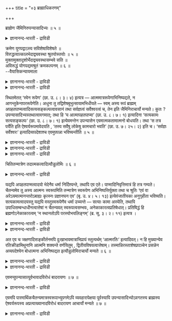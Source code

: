 +++
title = "०३ ब्राह्माधिकरणम्"

+++

ब्राह्मेण जैमिनिरुपन्यासादिभ्यः ॥ ५ ॥  
<details><summary>ज्ञानानन्द-भारती - द्राविडी</summary>

प्राह्मेण जैमिनिरुबन्यासादिप्य: ॥ ५ ॥
</details>

क्रमेण युगपद्वाऽस्य सविशेषाविशेषते ॥  
विरुद्धत्वात्कालभेदाद्व्यवस्था श्रुतयोस्तयोः ॥ ५ ॥  
मुक्तामुक्तादृशोर्भेदाद्व्यवस्थासम्भवे सति ॥  
अविरूद्धं योगपद्यमश्रुतं क्रमकल्पनम् ॥ ६ ॥  
--वैयासिकन्यायमाला

<details><summary>ज्ञानानन्द-भारती - द्राविडी</summary>

इवऩुक्कु सगुणमायिरुत्तल्, निर्गुणमायिरुत्तल् इरण्डुम् वरिसैयाग एऱ्पडुगिऱदा? अल्लदु समगालत् तिलेये? अन्द इरण्डु सुरुदिगळुम् विरुत्तमायिरुप्पदाल्, कालत्तिऩ् वित्यासत्तिऩाल् वियवस्तै।
</details>

<details><summary>ज्ञानानन्द-भारती - द्राविडी</summary>

मुक्तऩुडैय पार्वै, मुक्तऩल्लादवऩुडैय पार्वै इवैगळुक्कुळ् उळ्ळ पेदत्तिऩाल् वियवस्तै सम्बविक्किऱबडियाल्, समगालत्तिल् इरण्डुमिरुप्पदु विरुत्तमिल्लै। वरिसैयॆऩ्ऱु कल्बिप्पदु केट्कप्पडाददु (वेदत्तिल् काणाददु)।
</details>

स्थितमेतत् ‘स्वेन रूपेण’ (छा. उ. ८। ३। ४) इत्यत्र — आत्ममात्ररूपेणाभिनिष्पद्यते, न आगन्तुकेनापररूपेणेति। अधुना तु तद्विशेषबुभुत्सायामभिधीयते — स्वम् अस्य रूपं ब्राह्मम् अपहतपाप्मत्वादिसत्यसङ्कल्पत्वावसानं तथा सर्वज्ञत्वं सर्वेश्वरत्वं च, तेन इति जैमिनिराचार्यो मन्यते। कुतः ? उपन्यासादिभ्यस्तथात्वावगमात्; तथा हि ‘य आत्मापहतपाप्मा’ (छा. उ. ८। ७। १) इत्यादिना ‘सत्यकामः सत्यसङ्कल्पः’ (छा. उ. ८। ७। १) इत्येवमन्तेन उपन्यासेन एवमात्मकतामात्मनो बोधयति। तथा ‘स तत्र पर्येति इति ऐश्वर्यरूपमावेदयति , ‘तस्य सर्वेषु लोकेषु कामचारो भवति’ (छा. उ. ७। २५। २) इति च। ‘सर्वज्ञः सर्वेश्वरः’ इत्यादिव्यपदेशाश्च एवमुपपन्ना भविष्यन्तीति ॥ ५ ॥

<details><summary>ज्ञानानन्द-भारती - द्राविडी</summary>

(मुक्तऩ् सत्यगामत्वम् मुदलाऩ विसेषङ् गळुडऩ् कूडिऩवऩा अल्लदु निर्विसेष सैदऩ्य मात्र स्वरूबऩा ऎऩ्ऱु सन्देहम्। जैमिऩि मुदल् पक्षत्तैयुम् ओௗटुलोमि इरण्डावदु पक्षत्तैयुम् कूऱुगिऱार्गळ्। जैमिऩि विसेषङ्गळ् सत्यमॆऩ्ऱुम् ऒळडुलोमि असत् ऎऩ्ऱुम् कूऱुगिऱार्। सविसेषम् निर्विसेषम् इरण्डुम् ऒऩ्ऱुक्कॊऩ्ऱु विरुत्तमादलाल् मुदलिल् सविसेषमायुम् पिऩ्ऩाल् निर्विसेषमायुमा किऱाऩ् ऎऩ्ऱु पूर्वबक्षम्।
</details>

<details><summary>ज्ञानानन्द-भारती - द्राविडी</summary>

निर्विसेषम्दाऩ्। सत्यम्। विसेषम् सत्यमुमल्ल। असत्तुमल्ल। पॊय्याऩवै। आगवे उलगप्पार्वै यिल् सविसेषमागत् तोऩ्ऱिऩालुम् मुक्तऩुडैय पार्वैयिल् मुक्तऩ् निर्विसेष सैदऩ्य स्वरूबऩ्दाऩ् ऎऩ्ऱु सित्तान्दम्। इदुवे पादरायणमदम्।)
</details>

<details><summary>ज्ञानानन्द-भारती - द्राविडी</summary>

“तऩ्ऩुडैय रूबत्तुडऩ् (सान् VIII३–४;) ऎऩ्बदिल् आत्मावाग मात्तिरमिरुक्कुम् रूबत्तुडऩ् एऱ्पडुगिऱाऩ्, पुदिदागवरुम् वेऱु ऎन्द रूबत्तुडऩिल्लैयॆऩ्बदु तीर्माऩिक्कप् पट्टदु। इप्पॊऴुदु अदऩ् विसेषत्तै अऱिय विरुम्बुम्बोदु सॊल्लप्पडुगिऱदु; इवऩुडैय 'तऩ्रूबम्' ऎऩ्बदु पिरह्मत्तिऩ् स्वरूबम्, पाबमऱ्ऱदु ऎऩ्बदु मुदल् सत्य सङ्गल्बत्तऩ्मै वरैयिलुळ्ळदुम् अप्पडिये सर्वक्ञत्तऩ्मै, सर्वेसुवरत्तऩ्मैयुम् ; इन्द स्वरूबत्तुडऩ् आगिऱाऩ् ऎऩ्ऱु जैमिऩि आसार्यार् ऎण्णुगिऱार्। एऩ्? उबऩ्यासम् मुदलियदि लिरुन्दु अव्विदमिरुप्पदागत् तॆरिवदाल् अप्पडिये " ऎन्द आत्मा पाबमऱ्ऱवरो?'' (सान् VIII ७-१) ऎऩ्बदु मुदलाऩदाय् “सत्यगामऩ् सत्य सङ्गल्बऩ्” (VIII-७-१) ऎऩ्ऱु मुडिवुळ्ळदायुळ्ळ उबऩ्यासत्तिऩाल् आत्माविऱ्कु इव्विदम् स्वरूबत्तुडऩिरुक्कुम् तऩ्मैयै काट्टुगिऱदु। अप्पडिये "अवऩ् अङ्गे साप्पिट्टुक्कॊण्डु, विळैयाडिक्कॊण्डु रमित्तुक् कॊण्डु सुऱ्ऱिवरुगिऱाऩ्”। (सान् VIII १२-३) ऎऩ्ऱु ईसुवर सम्बन्दमाऩ रूबत्तै तॆरिविक्किऱदु “अवऩुक्कु ऎल्ला उलगङ्गळिलुम् इष्टप्पडि सञ्जारम् एऱ्पडुगिऱदु” (सान् VII-२५-२) ऎऩ्ऱुम्, "सर्वक्ञर्, सर्वेसुवरर्" ऎऩ्बदु मुदलाऩ कुऱिप्पिडुवदुम्गूड इव्विदम् पॊरुत्तमा किऩ्ऱऩ ऎऩ्ऱु।
</details>

चितितन्मात्रेण तदात्मकत्वादित्यौडुलोमिः ॥ ६ ॥  
<details><summary>ज्ञानानन्द-भारती - द्राविडी</summary>

सिदिदन्मात्रेण तदात्मगत्वादित्यौडुलोमि: ॥ ६ ॥
</details>

यद्यपि अपहतपाप्मत्वादयो भेदेनैव धर्मा निर्दिश्यन्ते, तथापि एव एते। पाप्मादिनिवृत्तिमात्रं हि तत्र गम्यते। चैतन्यमेव तु अस्य आत्मनः स्वरूपमिति तन्मात्रेण स्वरूपेण अभिनिष्पत्तिर्युक्ता तथा च श्रुतिः ‘एवं वा अरेऽयमात्मानन्तरोऽबाह्यः कृत्स्नः प्रज्ञानघन एव’ (बृ. उ. ४। ५। १३) इत्येवंजातीयका अनुगृहीता भविष्यति। सत्यकामत्वादयस्तु यद्यपि वस्तुस्वरूपेणैव धर्मा उच्यन्ते — सत्याः कामा अस्येति, तथापि उपाधिसम्बन्धाधीनत्वात्तेषां न चैतन्यवत् स्वरूपत्वसम्भवः, अनेकाकारत्वप्रतिषेधात्। प्रतिषिद्धं हि ब्रह्मणोऽनेकाकारत्वम् ‘न स्थानतोऽपि परस्योभयलिङ्गम्’ (ब्र. सू. ३। २। ११) इत्यत्र ।

<details><summary>ज्ञानानन्द-भारती - द्राविडी</summary>

पाबमऱ्ऱदऩ्मै मुदलियवै वेऱ्ऱुमैयुड ऩेये तर्मङ्गळाग सॊल्लप्पट्टिरुन्द पोदिलुम्गूड, इवै सप्तत्तिऩाल् कल्बिक्कप्पडुवदिऩाल् एऱ्पडुगिऱ वैगळेदाऩ् पाबम् मुदलियदिऩ् निविरुत्ति मात्तिरमल् लवा अङ्गे तॆरिगिऱदु? सैदऩ्यम् मट्टुमे इन्द आत्माविऩ् स्वरूबम् ऎऩ्बदऩाल्, अदु मात्तिरमा यिरुक्कुम् स्वरूबत्तुडऩ् एऱ्पडुवदु न्यायमागुम् अप्पडियेदाऩ् इव्विदमाऩ इन्द आत्मा इडैयऱ् ऱवर्, वॆळियऱ्ऱवर्, पूर्णमायुळ्ळवर्, अऱिवुक्कट्टि ये" (पिरुहत् IV ५-१३) ऎऩ्बदु पोलुळ्ळ सुरुदिगळ् ऒप्पुक्कॊळ्ळप्पट्टदाग आगुम्।
</details>

<details><summary>ज्ञानानन्द-भारती - द्राविडी</summary>

सत्यगामत्तऩ्मै मुदलियवैयो वस्तुविऩ् स्वरूबमागवे तर्मङ्गळाग सॊल्लप्पट्टिरुन्द पोदिलुम् "इवरुडैय कामङ्गळ् सत्यम्" ऎऩ्ऱु, अप्पडियुम् अवैगळुक्कु उबादिगळुक्कु अदीऩमायि रुक्कुम् तऩ्मैयिरुप्पदाल् सैदऩ्यत्तैप्पोल स्वरूबत्तऩ्मै सम्बविक्कादु; पलविद रूबत्तुडऩि रुक्कुम् तऩ्मै मऱुक्कप्पट्टिरुप्पदाल्। पिरह्मत्तिऱ्कु पल रूबङ्गळिरुक्कुम् तऩ्मै "इडत्तिऩालुम् कूड परबिरह्मत्तिऱ्कु इरण्डुविद अडैयाळम् किडैया तु” (सूत्रम् III २-११) ऎऩ्बदिल् मऱुक्कप्पट्टिरुक्किऱदु अल्लवा?
</details>

अत एव च जक्षणादिसङ्कीर्तनमपि दुःखाभावमात्राभिप्रायं स्तुत्यर्थम् ‘आत्मरतिः’ इत्यादिवत्। न हि मुख्यान्येव रतिक्रीडामिथुनानि आत्मनि शक्यन्ते वर्णयितुम् , द्वितीयविषयत्वात्तेषाम्। तस्मान्निरस्ताशेषप्रपञ्चेन प्रसन्नेन अव्यपदेश्येन बोधात्मना अभिनिष्पद्यत इत्यौडुलोमिराचार्यो मन्यते ॥ ६ ॥

<details><summary>ज्ञानानन्द-भारती - द्राविडी</summary>

अदिऩालेये साप्पाडु मुदलियदैच् चॊल्लु वदुम्गूड तुक्कमिल्लैयॆऩ्बदै मात्तिरम् नोक्कमा युळ्ळदु, “तऩ्ऩिडत्तिलेये रदि" ऎऩ्बदु मुदलियवै पोल, स्तोत्रत्तिऱ्कागवुळ्ळदु। रदि, किरीडै, इरट्टै इवै मुक्कियमाऩवैगळागवे आत्माविडत्तिल् वर्णिक्क मुडियादल्लवा, अवैगळुक्कु इरण्डावदु वस्तुवै विषयमायुळ्ळदऩ्मैयिरुप्पदाल्?
</details>

<details><summary>ज्ञानानन्द-भारती - द्राविडी</summary>

आगैयाल् ऎल्ला पिरबञ्जमुम् निविरुत्तियाऩ ताय्, तॆळिवडैन्ददाय्, कुऱिप्पिट्ट मुडियाददाय् उळ्ळ ञाऩ स्वरूबऩाग आगिविडुगिऱाऩ् ऎऩ्ऱु ऒळडुलोमि आसार्यार् ऎण्णुगिऱार्।
</details>

एवमप्युपन्यासात्पूर्वभावादविरोधं बादरायणः ॥ ७ ॥  
<details><summary>ज्ञानानन्द-भारती - द्राविडी</summary>

एवमप्युबन्यासात्पूर्वबावादविरोदम् पादरायण: ॥ ७ ॥
</details>

एवमपि पारमार्थिकचैतन्यमात्रस्वरूपाभ्युपगमेऽपि व्यवहारापेक्षया पूर्वस्यापि उपन्यासादिभ्योऽवगतस्य ब्राह्मस्य ऐश्वर्यरूपस्य अप्रत्याख्यानादविरोधं बादरायण आचार्यो मन्यते ॥ ७ ॥

<details><summary>ज्ञानानन्द-भारती - द्राविडी</summary>

इप्पडियाऩालुम्, वास्तवमाग सैदऩ्यत्तै मात्तिरम् स्वरूबमॆऩ्ऱु ऒप्पुक्कॊण्डालुम्गूड, व्यवहारत्तै अबेक्षित्तु मुऩ् सॊऩ्ऩ पिरह् मत्तिऩ् ऐसुवरिय स्वरूबम् कूड उबऩ्यासम् मुदलिय वैगळाल् अऱियप्पडुवदऱ्कु मऱुप्पु सॊल्लप्पडाद तिऩाल् विरोदमिल्लै ऎऩ्ऱु पादरायण आसार्यार् ऎण्णुगिऱर्।
</details>

